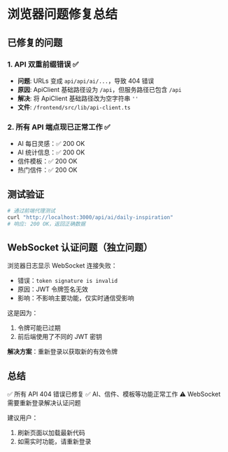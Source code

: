 # 浏览器问题修复总结

## 已修复的问题

### 1. API 双重前缀错误 ✅
- **问题**: URLs 变成 `api/api/ai/...`，导致 404 错误
- **原因**: ApiClient 基础路径设为 `/api`，但服务路径已包含 `/api`
- **解决**: 将 ApiClient 基础路径改为空字符串 `''`
- **文件**: `/frontend/src/lib/api-client.ts`

### 2. 所有 API 端点现已正常工作 ✅
- AI 每日灵感：✅ 200 OK
- AI 统计信息：✅ 200 OK
- 信件模板：✅ 200 OK
- 热门信件：✅ 200 OK

## 测试验证

```bash
# 通过前端代理测试
curl "http://localhost:3000/api/ai/daily-inspiration"
# 响应: 200 OK，返回正确数据
```

## WebSocket 认证问题（独立问题）

浏览器日志显示 WebSocket 连接失败：
- 错误：`token signature is invalid`
- 原因：JWT 令牌签名无效
- 影响：不影响主要功能，仅实时通信受影响

这是因为：
1. 令牌可能已过期
2. 前后端使用了不同的 JWT 密钥

**解决方案**：重新登录以获取新的有效令牌

## 总结

✅ 所有 API 404 错误已修复
✅ AI、信件、模板等功能正常工作
⚠️  WebSocket 需要重新登录解决认证问题

建议用户：
1. 刷新页面以加载最新代码
2. 如需实时功能，请重新登录